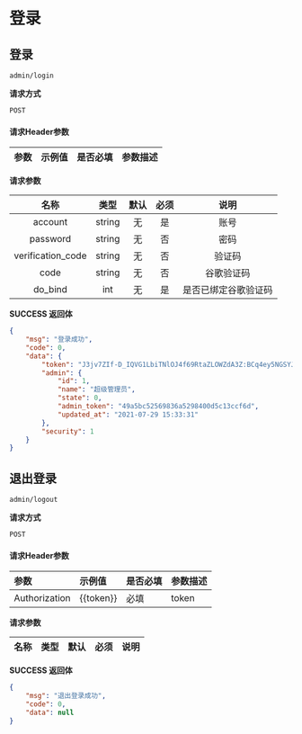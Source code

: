 # 登录

## 登录

`admin/login`

**请求方式**

`POST`

#### 请求Header参数

| 参数          | 示例值    | 是否必填 | 参数描述 |
| :------------ | :-------- | :------- | :------- |

**请求参数**

|  名称  |  类型  | 默认 | 必须 |         说明         |
| :----: | :----: | :--: | :--: | :------------------: |
| account  |  string   |  无  |  是  |      账号      |
| password  |  string   |  无  |  否 |       密码       |
| verification_code  |  string   |  无  |  否 |       验证码       |
| code  |  string   |  无  |  否 |       谷歌验证码       |
| do_bind  |  int   |  无  |  是 |       是否已绑定谷歌验证码       |

**SUCCESS 返回体**

```json
{
    "msg": "登录成功",
    "code": 0,
    "data": {
        "token": "J3jv7ZIf-D_IQVG1LbiTNlOJ4f69RtaZLOWZdA3Z:BCq4ey5NGSYJyswrNQ3BCkpf0pc=:eyJyZXR1cm5Cb2R5Ijoie1wiZmlsZW5hbWVcIjpcIiQoa2V5KVwiLFwiaGFzaFwiOlwiJChldGFnKVwiLFwid2lkdGhcIjpcIiQoaW1hZ2VJbmZvLndpZHRoKVwiLFwiaGVpZ2h0XCI6XCIkKGltYWdlSW5mby5oZWlnaHQpXCIsXCJtaW1lXCI6XCIkKG1pbWVUeXBlKVwifSIsInNjb3BlIjoicWQtZmlsZSIsImRlYWRsaW5lIjoxNjI3NTYyMDExfQ==",
        "admin": {
            "id": 1,
            "name": "超级管理员",
            "state": 0,
            "admin_token": "49a5bc52569836a5298400d5c13ccf6d",
            "updated_at": "2021-07-29 15:33:31"
        },
        "security": 1
    }
}
```

## 退出登录

`admin/logout`

**请求方式**

`POST`

#### 请求Header参数

| 参数          | 示例值    | 是否必填 | 参数描述 |
| :------------ | :-------- | :------- | :------- |
| Authorization | {{token}} | 必填     | token    |

**请求参数**

|  名称  |  类型  | 默认 | 必须 |         说明         |
| :----: | :----: | :--: | :--: | :------------------: |

**SUCCESS 返回体**

```json
{
    "msg": "退出登录成功",
    "code": 0,
    "data": null
}
